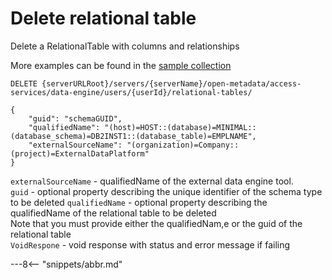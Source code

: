 <!-- SPDX-License-Identifier: CC-BY-4.0 -->
<!-- Copyright Contributors to the ODPi Egeria project. -->

# Delete relational table

Delete a RelationalTable with columns and relationships

More examples can be found in the
[sample collection](../../../docs/samples/collections/DataEngine-asset_endpoints.postman_collection.json)

```
DELETE {serverURLRoot}/servers/{serverName}/open-metadata/access-services/data-engine/users/{userId}/relational-tables/

{
    "guid": "schemaGUID",
    "qualifiedName": "(host)=HOST::(database)=MINIMAL::(database_schema)=DB2INST1::(database_table)=EMPLNAME",
    "externalSourceName": "(organization)=Company::(project)=ExternalDataPlatform"
}
```
`externalSourceName` - qualifiedName of the external data engine tool.<br>
`guid` - optional property describing the unique identifier of the schema type to be deleted
`qualifiedName` - optional property describing the qualifiedName of the relational table to be deleted<br>
Note that you must provide either the qualifiedNam,e or the guid of the relational table <br>
`VoidRespone` - void response with status and error message if failing


---8<-- "snippets/abbr.md"







